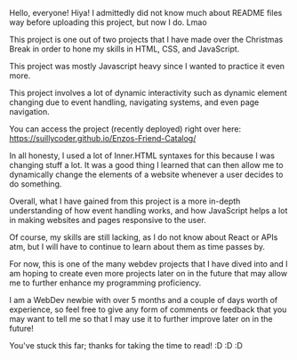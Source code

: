 Hello, everyone! Hiya!
I admittedly did not know much about README files way before uploading this project, but now I do. Lmao

This project is one out of two projects that I have made over the Christmas Break in order to hone my skills in HTML, CSS, and JavaScript.

This project was mostly Javascript heavy since I wanted to practice it even more.

This project involves a lot of dynamic interactivity such as dynamic element changing due to event handling, navigating systems, and even page navigation. 

You can access the project (recently deployed) right over here: 
https://suillycoder.github.io/Enzos-Friend-Catalog/

In all honesty, I used a lot of Inner.HTML syntaxes for this because I was changing stuff a lot. 
It was a good thing I learned that can then allow me to dynamically change the elements of a website whenever a user decides to do something. 

Overall, what I have gained from this project is a more in-depth understanding of how event handling works, and how JavaScript helps 
a lot in making websites and pages responsive to the user. 

Of course, my skills are still lacking, as I do not know about React or APIs atm, but I will have to continue to learn about them as time passes by. 

For now, this is one of the many webdev projects that I have dived into and I am hoping to create even more projects later on 
in the future that may allow me to further enhance my programming proficiency.

I am a WebDev newbie with over 5 months and a couple of days worth of experience, so feel free to give any form of comments or feedback
that you may want to tell me so that I may use it to further improve later on in the future!

You've stuck this far; thanks for taking the time to read! :D :D :D
